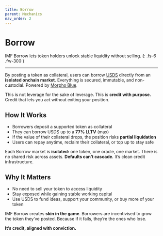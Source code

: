 ```yaml
---
title: Borrow
parent: Mechanics
nav_order: 2
---
```


# Borrow

IMF Borrow lets token holders unlock stable liquidity without selling.
{: .fs-6 .fw-300 }

---

By posting a token as collateral, users can borrow [USDS](https://sky.money) directly from an **isolated onchain market**. Everything is secured, immutable, and non-custodial. Powered by [Morpho Blue](https://morpho.org).

This is not leverage for the sake of leverage. This is **credit with purpose.** Credit that lets you act without exiting your position.

## How It Works

- Borrowers deposit a supported token as collateral  
- They can borrow USDS up to a **77% LLTV** (max)  
- If the value of their collateral drops, the position risks **partial liquidation**  
- Users can repay anytime, reclaim their collateral, or top up to stay safe

Each Borrow market is **isolated:** one token, one oracle, one market. There is no shared risk across assets. **Defaults can’t cascade.** It’s clean credit infrastructure.

## Why It Matters

- No need to sell your token to access liquidity  
- Stay exposed while gaining stable working capital  
- Use USDS to fund ideas, support your community, or buy more of your token

IMF Borrow creates **skin in the game**. Borrowers are incentivised to grow the token they’ve posted. Because if it fails, they’re the ones who lose.

**It’s credit, aligned with conviction.**
